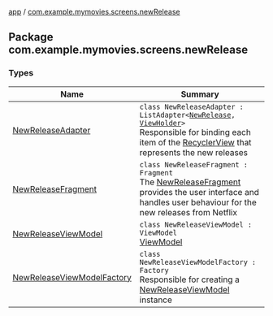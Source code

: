 [app](../index.md) / [com.example.mymovies.screens.newRelease](./index.md)

## Package com.example.mymovies.screens.newRelease

### Types

| Name | Summary |
|---|---|
| [NewReleaseAdapter](-new-release-adapter/index.md) | `class NewReleaseAdapter : ListAdapter<`[`NewRelease`](../com.example.mymovies.models/-new-release/index.md)`, `[`ViewHolder`](-new-release-adapter/-view-holder/index.md)`>`<br>Responsible for binding each item of the [RecyclerView](#) that represents the new releases |
| [NewReleaseFragment](-new-release-fragment/index.md) | `class NewReleaseFragment : Fragment`<br>The [NewReleaseFragment](-new-release-fragment/index.md) provides the user interface and handles user behaviour for the new releases from Netflix |
| [NewReleaseViewModel](-new-release-view-model/index.md) | `class NewReleaseViewModel : ViewModel`<br>[ViewModel](#) |
| [NewReleaseViewModelFactory](-new-release-view-model-factory/index.md) | `class NewReleaseViewModelFactory : Factory`<br>Responsible for creating a [NewReleaseViewModel](-new-release-view-model/index.md) instance |
